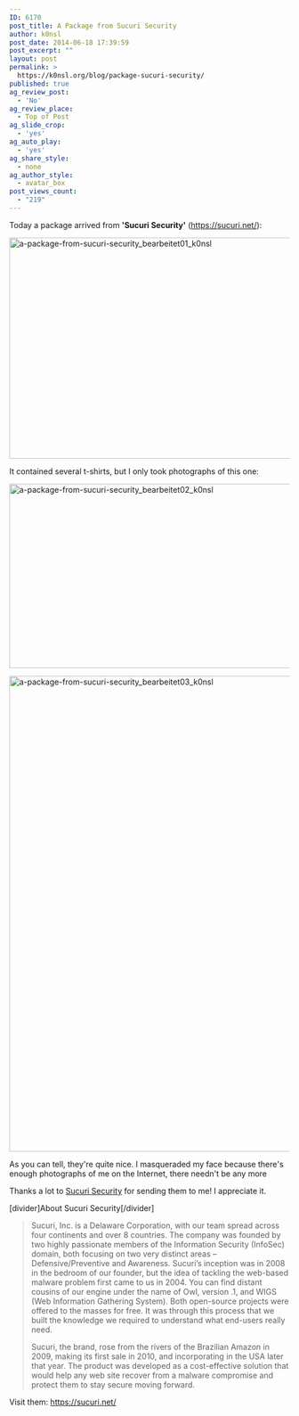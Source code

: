 ```yaml
---
ID: 6170
post_title: A Package from Sucuri Security
author: k0nsl
post_date: 2014-06-18 17:39:59
post_excerpt: ""
layout: post
permalink: >
  https://k0nsl.org/blog/package-sucuri-security/
published: true
ag_review_post:
  - 'No'
ag_review_place:
  - Top of Post
ag_slide_crop:
  - 'yes'
ag_auto_play:
  - 'yes'
ag_share_style:
  - none
ag_author_style:
  - avatar_box
post_views_count:
  - "219"
---
```

Today a package arrived from <strong>'Sucuri Security'</strong> (<a title="Sucuri Security" href="https://sucuri.net/" target="_blank">https://sucuri.net/</a>):

<a href="https://k0nsl.org/blog/k1/uploads/2014/06/a-package-from-sucuri-security_bearbeitet01_k0nsl.png"><img class="alignnone size-large wp-image-6172" src="https://k0nsl.org/blog/k1/uploads/2014/06/a-package-from-sucuri-security_bearbeitet01_k0nsl-1024x656.png" alt="a-package-from-sucuri-security_bearbeitet01_k0nsl" width="620" height="397" /></a>

It contained several t-shirts, but I only took photographs of this one:

<a href="https://k0nsl.org/blog/k1/uploads/2014/06/a-package-from-sucuri-security_bearbeitet02_k0nsl.png"><img class="alignnone size-large wp-image-6173" src="https://k0nsl.org/blog/k1/uploads/2014/06/a-package-from-sucuri-security_bearbeitet02_k0nsl-1024x548.png" alt="a-package-from-sucuri-security_bearbeitet02_k0nsl" width="620" height="331" /></a>

<a href="https://k0nsl.org/blog/k1/uploads/2014/06/a-package-from-sucuri-security_bearbeitet03_k0nsl.png"><img class="alignnone size-full wp-image-6175" src="https://k0nsl.org/blog/k1/uploads/2014/06/a-package-from-sucuri-security_bearbeitet03_k0nsl.png" alt="a-package-from-sucuri-security_bearbeitet03_k0nsl" width="526" height="854" /></a>

As you can tell, they're quite nice. I masqueraded my face because there's enough photographs of me on the Internet, there needn't be any more <img class="wpml_ico" src="https://k0nsl.org/blog/k1/plugins/wp-monalisa/icons/evilgrin39.gif" alt="" />

Thanks a lot to <a href="https://sucuri.net/" target="_blank">Sucuri Security</a> for sending them to me! I appreciate it.

[divider]About Sucuri Security[/divider]

<blockquote>Sucuri, Inc. is a Delaware Corporation, with our team spread across four continents and over 8 countries. The company was founded by two highly passionate members of the Information Security (InfoSec) domain, both focusing on two very distinct areas – Defensive/Preventive and Awareness.
Sucuri’s inception was in 2008 in the bedroom of our founder, but the idea of tackling the web-based malware problem first came to us in 2004. You can find distant cousins of our engine under the name of Owl, version .1, and WIGS (Web Information Gathering System). Both open-source projects were offered to the masses for free. It was through this process that we built the knowledge we required to understand what end-users really need.

Sucuri, the brand, rose from the rivers of the Brazilian Amazon in 2009, making its first sale in 2010, and incorporating in the USA later that year. The product was developed as a cost-effective solution that would help any web site recover from a malware compromise and protect them to stay secure moving forward.</blockquote>

Visit them: <a href="https://sucuri.net/" target="_blank">https://sucuri.net/</a>